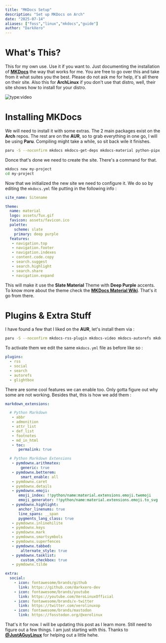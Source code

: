 ```yaml
---
title: "MKDocs Setup"
description: "Set up MKDocs on Arch"
date: "2025-07-14"
aliases: ["foss","linux","mkdocs","guide"]
author: "DarkXero"
---
```

# What's This?

This for my own use. Use it if you want to. Just documenting the installation of [**MKDocs**](https://www.mkdocs.org) the way that works for me. You are free to go over this and take from it what suites you the best. Please do not ask me for help, it's all there on their site. Also this for **ArchLinux** if you don't use that distro, well, their site shows how to install for your distro.

![type:video](https://www.youtube.com/embed/9V0NpLPXS-Y)

# Installing MKDocs

We will need to install it with some extras. The 2 main packages exist on the **Arch** repos. The rest are on the **AUR**, so to grab everything in one go, I will be using **Paru**. Compiling might take a while, so sit back wile it finishes.

```Bash
paru -S --noconfirm mkdocs mkdocs-get-deps mkdocs-material python-pipx python-pillow python-cairosvg mkdocs-material-extensions python-regex pymdown-extensions mkdocs-material-pymdownx-extras
```

Donce that's done we need to create the site. There's a command for that.

```Bash
mkdocs new my-project
cd my-project
```

Now that we initialized the new site we need to configure it. We do so by editing the `mkdocs.yml` file putting in the following info :

```YAML
site_name: Sitename

theme:
  name: material
  logo: assets/Tux.gif
  favicon: assets/favicon.ico
  palette:
    scheme: slate
    primary: deep purple
  features:
   - navigation.top
   - navigation.footer
   - navigation.indexes
   - content.code.copy
   - search.suggest
   - search.highlight
   - search.share
   - navigation.expand
```

This will make it use the **Slate Material** Theme with **Deep Purple** accents. To know more about the theme check the [**MKDocs Material Wiki**](https://squidfunk.github.io/mkdocs-material/getting-started/). That's it go from there.

# Plugins & Extra Stuff

I have found a few that I liked on the **AUR**, let's install them via :

```Bash
paru -S --noconfirm mkdocs-rss-plugin mkdocs-video mkdocs-autorefs mkdocs-section-index mkdocs-glightbox mkdocs-backlinks-plugin mkdocs-redirects mkdocs-ezlinks-plugin mkdocs-literate-nav mkdocs-macros-plugin
```

To activate them we edit the same `mkdocs.yml` file as before like so :

```YAML
plugins:
  - rss
  - social
  - search
  - autorefs
  - glightbox
```

There are some cool features we can enable too. Only gotta figure out why some are not working. Besides that, this is how we add them :

```YAML
markdown_extensions:

  # Python Markdown
   - abbr
   - admonition
   - attr_list
   - def_list
   - footnotes
   - md_in_html
   - toc:
      permalink: true

  # Python Markdown Extensions
   - pymdownx.arithmatex:
       generic: true
   - pymdownx.betterem:
       smart_enable: all
   - pymdownx.caret
   - pymdownx.details
   - pymdownx.emoji:
      emoji_index: !!python/name:material.extensions.emoji.twemoji
      emoji_generator: !!python/name:material.extensions.emoji.to_svg
   - pymdownx.highlight:
      anchor_linenums: true
      line_spans: __span
      pygments_lang_class: true
   - pymdownx.inlinehilite
   - pymdownx.keys
   - pymdownx.mark
   - pymdownx.smartsymbols
   - pymdownx.superfences
   - pymdownx.tabbed:
       alternate_style: true
   - pymdownx.tasklist:
       custom_checkbox: true
   - pymdownx.tilde

extra:
  social:
    - icon: fontawesome/brands/github
      link: https://github.com/darkxero-dev
    - icon: fontawesome/brands/youtube
      link: https://youtube.com/XeroLinuxOfficial
    - icon: fontawesome/brands/x-twitter
      link: https://twitter.com/xerolinuxop
    - icon: fontawesome/brands/mastodon
      link: https://fosstodon.org/@xerolinux
```

That's it for now. I will be updating this post as I learn more. Still need to figure out a few things. I am just starting with this. Thanks to [**@JustAGuyLinux**](https://github.com/drewgrif) for helping out a little hehe.
